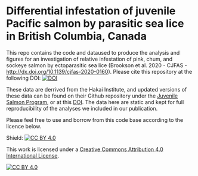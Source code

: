 # Differential infestation of juvenile Pacific salmon by parasitic sea lice in British Columbia, Canada

This repo contains the code and dataused to produce the analysis and figures for an investigation of relative infestation of pink, chum, and sockeye
salmon by ectoparasitic sea lice (Brookson et al. 2020 - CJFAS - http://dx.doi.org/10.1139/cjfas-2020-0160). Please cite this repository at the following DOI: [![DOI](https://zenodo.org/badge/178743921.svg)](https://zenodo.org/badge/latestdoi/178743921)


These data are derrived from the Hakai Institute, and updated versions of these data can be found on their Github repository under the [Juvenile Salmon Program](https://github.com/HakaiInstitute/jsp-data), or at this [DOI](https://doi.org/10.21966/1.566666). The data here are static and kept for full reproducibility of the analyses we included in our publication. 

Please feel free to use and borrow from this code base according to the licence below.

Shield: [![CC BY 4.0][cc-by-shield]][cc-by]

This work is licensed under a
[Creative Commons Attribution 4.0 International License][cc-by].

[![CC BY 4.0][cc-by-image]][cc-by]

[cc-by]: http://creativecommons.org/licenses/by/4.0/
[cc-by-image]: https://i.creativecommons.org/l/by/4.0/88x31.png
[cc-by-shield]: https://img.shields.io/badge/License-CC%20BY%204.0-lightgrey.svg
